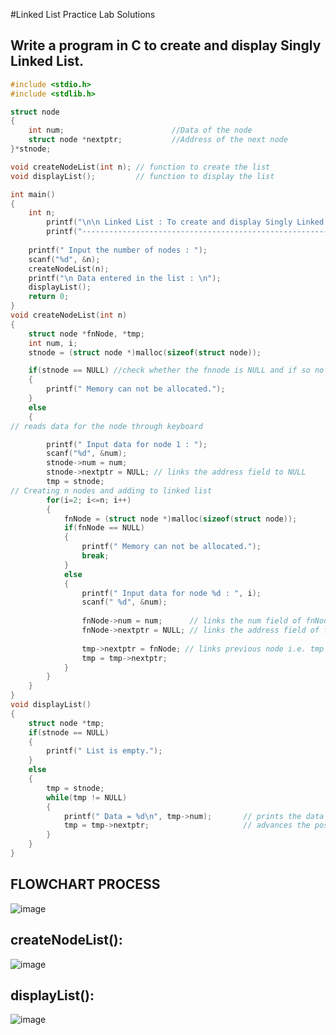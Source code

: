 #Linked List Practice Lab Solutions

## Write a program in C to create and display Singly Linked List.
```C
#include <stdio.h>
#include <stdlib.h>

struct node 
{
    int num;                        //Data of the node
    struct node *nextptr;           //Address of the next node
}*stnode;

void createNodeList(int n); // function to create the list
void displayList();         // function to display the list

int main()
{
    int n;
		printf("\n\n Linked List : To create and display Singly Linked List :\n");
		printf("-------------------------------------------------------------\n");
		
    printf(" Input the number of nodes : ");
    scanf("%d", &n);
    createNodeList(n);
    printf("\n Data entered in the list : \n");
    displayList();
    return 0;
}
void createNodeList(int n)
{
    struct node *fnNode, *tmp;
    int num, i;
    stnode = (struct node *)malloc(sizeof(struct node));

    if(stnode == NULL) //check whether the fnnode is NULL and if so no memory allocation
    {
        printf(" Memory can not be allocated.");
    }
    else
    {
// reads data for the node through keyboard

        printf(" Input data for node 1 : ");
        scanf("%d", &num);
        stnode->num = num;      
        stnode->nextptr = NULL; // links the address field to NULL
        tmp = stnode;
// Creating n nodes and adding to linked list
        for(i=2; i<=n; i++)
        {
            fnNode = (struct node *)malloc(sizeof(struct node));
            if(fnNode == NULL)
            {
                printf(" Memory can not be allocated.");
                break;
            }
            else
            {
                printf(" Input data for node %d : ", i);
                scanf(" %d", &num);
 
                fnNode->num = num;      // links the num field of fnNode with num
                fnNode->nextptr = NULL; // links the address field of fnNode with NULL
 
                tmp->nextptr = fnNode; // links previous node i.e. tmp to the fnNode
                tmp = tmp->nextptr; 
            }
        }
    }
}
void displayList()
{
    struct node *tmp;
    if(stnode == NULL)
    {
        printf(" List is empty.");
    }
    else
    {
        tmp = stnode;
        while(tmp != NULL)
        {
            printf(" Data = %d\n", tmp->num);       // prints the data of current node
            tmp = tmp->nextptr;                     // advances the position of current node
        }
    }
} 
```

## FLOWCHART PROCESS
![image](https://user-images.githubusercontent.com/47218880/52583282-d75d5900-2df4-11e9-94f7-0f3eb2e535be.png)

## createNodeList():
![image](https://user-images.githubusercontent.com/47218880/52583326-f0fea080-2df4-11e9-98bf-a4cc269d94a1.png)

## displayList():
![image](https://user-images.githubusercontent.com/47218880/52583362-04aa0700-2df5-11e9-990d-3054f130b3dc.png)














